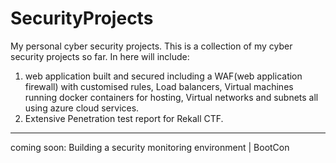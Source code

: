 # SecurityProjects
My personal cyber security projects.
This is a collection of my cyber security projects so far. In here will include:
1. web application built and secured including a WAF(web application firewall) with customised rules, Load balancers, Virtual machines running docker containers for hosting, Virtual networks and subnets all using azure cloud services.
2. Extensive Penetration test report for Rekall CTF.
__________________

coming soon: 
 Building a security monitoring environment | BootCon
